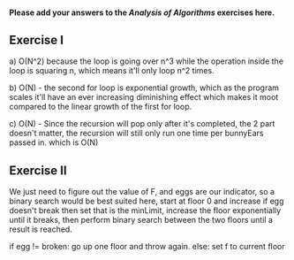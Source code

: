 #### Please add your answers to the ***Analysis of  Algorithms*** exercises here.

## Exercise I

a) O(N^2) because the loop is going over 
n^3 while the operation inside the loop is 
squaring n, which means it'll only loop 
n^2 times.

b) O(N) - the second for loop is 
exponential growth, which as the program 
scales it'll have an ever increasing 
diminishing effect which
makes it moot compared to the linear 
growth of the first for loop.

c) O(N) - Since the recursion will pop only
after it's completed, the 2 part doesn't 
matter, the recursion will still only run 
one time per bunnyEars passed in. which is
 O(N)

## Exercise II

We just need to figure out the
value of F, and eggs are our indicator, 
so a binary search would be best suited here, start at floor 0 and increase if 
egg doesn't break then set that is the 
minLimit, increase the floor 
exponentially until it breaks, then 
perform binary search between the two 
floors until a result is reached.

if egg != broken: go up one floor and throw again. else: set f to current floor